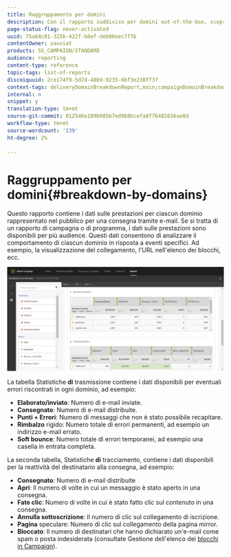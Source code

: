 ```yaml
---
title: Raggruppamento per domini
description: Con il rapporto suddiviso per domini out-of-the-box, scopri i dati sulle prestazioni delle tue consegne a seconda del dominio del cliente.
page-status-flag: never-activated
uuid: 75a64c81-325b-422f-b6ef-deb06eec7f7b
contentOwner: sauviat
products: SG_CAMPAIGN/STANDARD
audience: reporting
content-type: reference
topic-tags: list-of-reports
discoiquuid: 2ce174f9-5d7d-48b9-9235-6bf3e238ff37
context-tags: deliveryDomainBreakdownReport,main;campaignDomainBreakdownReport,main;programDomainBreakdownReport,main
internal: n
snippet: y
translation-type: tm+mt
source-git-commit: 012546e109b085b7ed968bcefa8f76482656ae0d
workflow-type: tm+mt
source-wordcount: '239'
ht-degree: 2%

---
```



# Raggruppamento per domini{#breakdown-by-domains}

Questo rapporto contiene i dati sulle prestazioni per ciascun dominio rappresentato nel pubblico per una consegna tramite e-mail. Se si tratta di un rapporto di campagna o di programma, i dati sulle prestazioni sono disponibili per più audience. Questi dati consentono di analizzare il comportamento di ciascun dominio in risposta a eventi specifici. Ad esempio, la visualizzazione del collegamento, l&#39;URL nell&#39;elenco dei blocchi, ecc.

![](assets/delivery_reports_6.png)

La tabella Statistiche **di** trasmissione contiene i dati disponibili per eventuali errori riscontrati in ogni dominio, ad esempio:

* **Elaborato/inviato**: Numero di e-mail inviate.
* **Consegnato**: Numero di e-mail distribuite.
* **Punti + Errori**: Numero di messaggi che non è stato possibile recapitare.
* **Rimbalzo** rigido: Numero totale di errori permanenti, ad esempio un indirizzo e-mail errato.
* **Soft bounce**: Numero totale di errori temporanei, ad esempio una casella in entrata completa.

La seconda tabella, Statistiche **di** tracciamento, contiene i dati disponibili per la reattività del destinatario alla consegna, ad esempio:

* **Consegnato**: Numero di e-mail distribuite
* **Apri**: Il numero di volte in cui un messaggio è stato aperto in una consegna.
* **Fate clic**: Numero di volte in cui è stato fatto clic sul contenuto in una consegna.
* **Annulla sottoscrizione**: Il numero di clic sul collegamento di iscrizione.
* **Pagina** speculare: Numero di clic sul collegamento della pagina mirror.
* **Bloccato**: Il numero di destinatari che hanno dichiarato un&#39;e-mail come spam o posta indesiderata (consultate Gestione dell&#39;elenco dei [blocchi in Campaign](../../audiences/using/about-opt-in-and-opt-out-in-campaign.md)).


